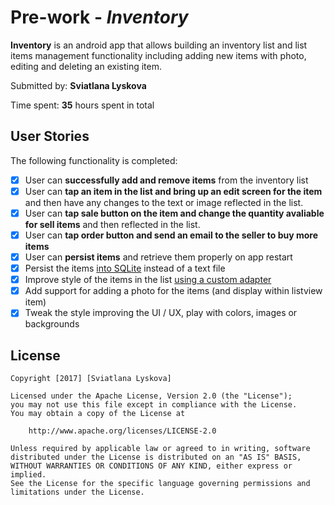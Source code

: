 # Pre-work - *Inventory*

**Inventory** is an android app that allows building an inventory list and list items management functionality including adding new items with photo, editing and deleting an existing item.

Submitted by: **Sviatlana Lyskova**

Time spent: **35** hours spent in total

## User Stories

The following functionality is completed:

* [X] User can **successfully add and remove items** from the inventory list
* [X] User can **tap an item in the list and bring up an edit screen for the item** and then have any changes to the text or image reflected in the list.
* [X] User can **tap sale button on the item and change the quantity avaliable for sell items** and then reflected in the list.
* [X] User can **tap order button and send an email to the seller to buy more items**
* [X] User can **persist items** and retrieve them properly on app restart
* [X] Persist the items [into SQLite](http://guides.codepath.com/android/Persisting-Data-to-the-Device#sqlite) instead of a text file
* [X] Improve style of the items in the list [using a custom adapter](http://guides.codepath.com/android/Using-an-ArrayAdapter-with-ListView)
* [X] Add support for adding a photo for the items (and display within listview item)
* [X] Tweak the style improving the UI / UX, play with colors, images or backgrounds

## License

    Copyright [2017] [Sviatlana Lyskova]

    Licensed under the Apache License, Version 2.0 (the "License");
    you may not use this file except in compliance with the License.
    You may obtain a copy of the License at

        http://www.apache.org/licenses/LICENSE-2.0

    Unless required by applicable law or agreed to in writing, software
    distributed under the License is distributed on an "AS IS" BASIS,
    WITHOUT WARRANTIES OR CONDITIONS OF ANY KIND, either express or implied.
    See the License for the specific language governing permissions and
    limitations under the License.

